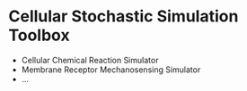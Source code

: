 # Cellular Stochastic Simulation Toolbox
- Cellular Chemical Reaction Simulator
- Membrane Receptor Mechanosensing Simulator
- ...

